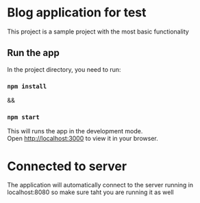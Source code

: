 # Blog application for test

This project is a sample project with the most basic functionality
## Run the app

In the project directory, you need to run:

### `npm install` 
&&
### `npm start`

This will runs the app in the development mode.\
Open [http://localhost:3000](http://localhost:3000) to view it in your browser.

# Connected to server
The application will automatically connect to the server running in localhost:8080 so make sure taht you are running it as well